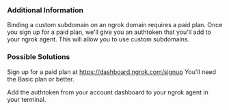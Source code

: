 
### Additional Information

Binding a custom subdomain on an ngrok domain requires a paid plan. Once you sign up for a paid plan, we'll give you an authtoken that you'll add to your ngrok agent. This will allow you to use custom subdomains.

### Possible Solutions

Sign up for a paid plan at https://dashboard.ngrok.com/signup You'll need the Basic plan or better.

Add the authtoken from your account dashboard to your ngrok agent in your terminal.
